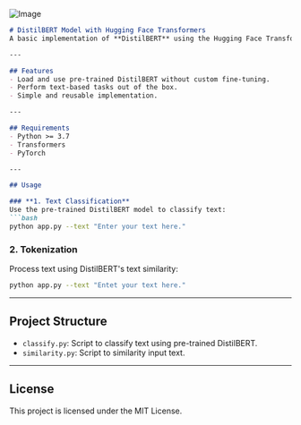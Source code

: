 ![Image](https://github.com/user-attachments/assets/2bd109cf-0e41-4bcb-a61a-470e90eb5d58)
```markdown
# DistilBERT Model with Hugging Face Transformers
A basic implementation of **DistilBERT** using the Hugging Face Transformers library to demonstrate its capabilities for NLP tasks such as text classification, sentiment analysis, and more.

---

## Features
- Load and use pre-trained DistilBERT without custom fine-tuning.
- Perform text-based tasks out of the box.
- Simple and reusable implementation.

---

## Requirements
- Python >= 3.7
- Transformers
- PyTorch

---

## Usage

### **1. Text Classification**
Use the pre-trained DistilBERT model to classify text:
```bash
python app.py --text "Enter your text here."
```

### **2. Tokenization**
Process text using DistilBERT's text similarity:
```bash
python app.py --text "Entet your text here."
```

---

## Project Structure
- `classify.py`: Script to classify text using pre-trained DistilBERT.
- `similarity.py`: Script to similarity input text.

---

## License
This project is licensed under the MIT License.

```
